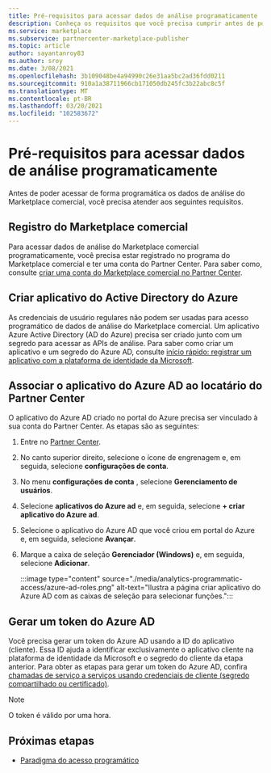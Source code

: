 ```yaml
---
title: Pré-requisitos para acessar dados de análise programaticamente
description: Conheça os requisitos que você precisa cumprir antes de poder acessar de forma programática dados de análise do Marketplace comercial.
ms.service: marketplace
ms.subservice: partnercenter-marketplace-publisher
ms.topic: article
author: sayantanroy83
ms.author: sroy
ms.date: 3/08/2021
ms.openlocfilehash: 3b109048be4a94990c26e31aa5bc2ad36fdd0211
ms.sourcegitcommit: 910a1a38711966cb171050db245fc3b22abc8c5f
ms.translationtype: MT
ms.contentlocale: pt-BR
ms.lasthandoff: 03/20/2021
ms.locfileid: "102583672"
---
```

# <a name="prerequisites-to-programmatically-access-analytics-data"></a>Pré-requisitos para acessar dados de análise programaticamente

Antes de poder acessar de forma programática os dados de análise do Marketplace comercial, você precisa atender aos seguintes requisitos.

## <a name="commercial-marketplace-enrollment"></a>Registro do Marketplace comercial

Para acessar dados de análise do Marketplace comercial programaticamente, você precisa estar registrado no programa do Marketplace comercial e ter uma conta do Partner Center. Para saber como, consulte [criar uma conta do Marketplace comercial no Partner Center](./partner-center-portal/create-account.md).

## <a name="create-azure-active-directory-application"></a>Criar aplicativo do Active Directory do Azure

As credenciais de usuário regulares não podem ser usadas para acesso programático de dados de análise do Marketplace comercial. Um aplicativo Azure Active Directory (AD do Azure) precisa ser criado junto com um segredo para acessar as APIs de análise. Para saber como criar um aplicativo e um segredo do Azure AD, consulte [início rápido: registrar um aplicativo com a plataforma de identidade da Microsoft](https://docs.microsoft.com/azure/active-directory/develop/quickstart-register-app).

## <a name="associate-the-azure-ad-application-to-the-partner-center-tenant"></a>Associar o aplicativo do Azure AD ao locatário do Partner Center

O aplicativo do Azure AD criado no portal do Azure precisa ser vinculado à sua conta do Partner Center. As etapas são as seguintes:

1. Entre no [Partner Center](https://partner.microsoft.com/dashboard).
1. No canto superior direito, selecione o ícone de engrenagem e, em seguida, selecione **configurações de conta**.
1. No menu **configurações de conta** , selecione **Gerenciamento de usuários**.
1. Selecione **aplicativos do Azure ad** e, em seguida, selecione **+ criar aplicativo do Azure ad**.
1. Selecione o aplicativo do Azure AD que você criou em portal do Azure e, em seguida, selecione **Avançar**.
1. Marque a caixa de seleção **Gerenciador (Windows)** e, em seguida, selecione **Adicionar**.

    :::image type="content" source="./media/analytics-programmatic-access/azure-ad-roles.png" alt-text="Ilustra a página criar aplicativo do Azure AD com as caixas de seleção para selecionar funções.":::

## <a name="generate-an-azure-ad-token"></a>Gerar um token do Azure AD

Você precisa gerar um token do Azure AD usando a ID do aplicativo (cliente). Essa ID ajuda a identificar exclusivamente o aplicativo cliente na plataforma de identidade da Microsoft e o segredo do cliente da etapa anterior. Para obter as etapas para gerar um token do Azure AD, confira [chamadas de serviço a serviços usando credenciais de cliente (segredo compartilhado ou certificado)](https://docs.microsoft.com/azure/active-directory/azuread-dev/v1-oauth2-client-creds-grant-flow).

> [!NOTE]
> O token é válido por uma hora.

## <a name="next-steps"></a>Próximas etapas

- [Paradigma do acesso programático](analytics-programmatic-access.md)
